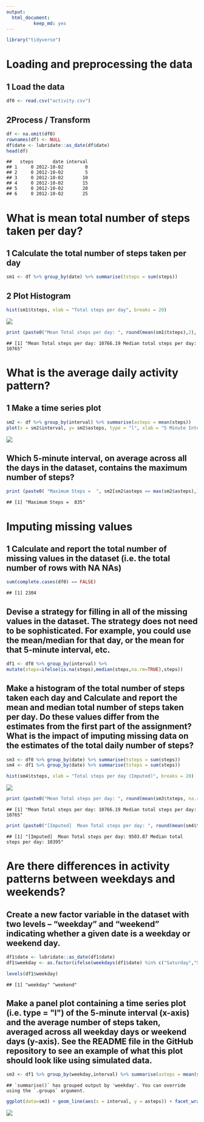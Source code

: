 ```yaml
---
output: 
  html_document:
          keep_md: yes
---
```




```r
library("tidyverse")
```

# Loading and preprocessing the data

## 1 Load the data

```r
df0 <- read.csv("activity.csv")
```



## 2Process / Transform

```r
df <- na.omit(df0)
rownames(df) <- NULL
df$date <- lubridate::as_date(df$date)
head(df)
```

```
##   steps       date interval
## 1     0 2012-10-02        0
## 2     0 2012-10-02        5
## 3     0 2012-10-02       10
## 4     0 2012-10-02       15
## 5     0 2012-10-02       20
## 6     0 2012-10-02       25
```

# What is mean total number of steps taken per day?

## 1 Calculate the total number of steps taken per day

```r
sm1 <- df %>% group_by(date) %>% summarise(tsteps = sum(steps))
```

## 2 Plot Histogram

```r
hist(sm1$tsteps, xlab = "Total steps per day", breaks = 20)
```

![](PA1_template_files/figure-html/unnamed-chunk-5-1.png)<!-- -->



```r
print (paste0("Mean Total steps per day: ", round(mean(sm1$tsteps),2), " Median total steps per day: ", median(sm1$tsteps) ))
```

```
## [1] "Mean Total steps per day: 10766.19 Median total steps per day: 10765"
```

# What is the average daily activity pattern?

## 1 Make a time series plot 

```r
sm2 <- df %>% group_by(interval) %>% summarise(asteps = mean(steps))
plot(x = sm2$interval, y= sm2$asteps, type = "l", xlab = "5 Minute Inteval", ylab = "Average Steps")
```

![](PA1_template_files/figure-html/unnamed-chunk-7-1.png)<!-- -->

## Which 5-minute interval, on average across all the days in the dataset, contains the maximum number of steps?


```r
print (paste0( "Maximum Steps =  ", sm2[sm2$asteps == max(sm2$asteps),]$interval))
```

```
## [1] "Maximum Steps =  835"
```


# Imputing missing values

## 1 Calculate and report the total number of missing values in the dataset (i.e. the total number of rows with NA NAs)

```r
sum(complete.cases(df0) == FALSE)
```

```
## [1] 2304
```

## Devise a strategy for filling in all of the missing values in the dataset. The strategy does not need to be sophisticated. For example, you could use the mean/median for that day, or the mean for that 5-minute interval, etc.


```r
df1 <- df0 %>% group_by(interval) %>%
mutate(steps=ifelse(is.na(steps),median(steps,na.rm=TRUE),steps))
```


## Make a histogram of the total number of steps taken each day and Calculate and report the mean and median total number of steps taken per day. Do these values differ from the estimates from the first part of the assignment? What is the impact of imputing missing data on the estimates of the total daily number of steps?


```r
sm3 <- df0 %>% group_by(date) %>% summarise(tsteps = sum(steps))
sm4 <- df1 %>% group_by(date) %>% summarise(tsteps = sum(steps))
```



```r
hist(sm4$tsteps, xlab = "Total steps per day (Imputed)", breaks = 20)
```

![](PA1_template_files/figure-html/unnamed-chunk-12-1.png)<!-- -->



```r
print (paste0("Mean Total steps per day: ", round(mean(sm3$tsteps, na.rm = TRUE),2), " Median total steps per day: ", median(sm3$tsteps, na.rm = TRUE) ))
```

```
## [1] "Mean Total steps per day: 10766.19 Median total steps per day: 10765"
```

```r
print (paste0("[Imputed]  Mean Total steps per day: ", round(mean(sm4$tsteps, na.rm = TRUE),2), " Median total steps per day: ", median(sm4$tsteps, na.rm = TRUE) ))
```

```
## [1] "[Imputed]  Mean Total steps per day: 9503.87 Median total steps per day: 10395"
```

# Are there differences in activity patterns between weekdays and weekends?

## Create a new factor variable in the dataset with two levels – “weekday” and “weekend” indicating whether a given date is a weekday or weekend day.


```r
df1$date <- lubridate::as_date(df1$date)
df1$weekday <- as.factor(ifelse(weekdays(df1$date) %in% c("Saturday","Sunday"), "weekend","weekday"))

levels(df1$weekday)
```

```
## [1] "weekday" "weekend"
```

## Make a panel plot containing a time series plot (i.e. type = "l") of the 5-minute interval (x-axis) and the average number of steps taken, averaged across all weekday days or weekend days (y-axis). See the README file in the GitHub repository to see an example of what this plot should look like using simulated data.




```r
sm3 <- df1 %>% group_by(weekday,interval) %>% summarise(asteps = mean(steps))
```

```
## `summarise()` has grouped output by 'weekday'. You can override using the `.groups` argument.
```

```r
ggplot(data=sm3) + geom_line(aes(x = interval, y = asteps)) + facet_wrap(~weekday, ncol = 1)
```

![](PA1_template_files/figure-html/unnamed-chunk-15-1.png)<!-- -->



